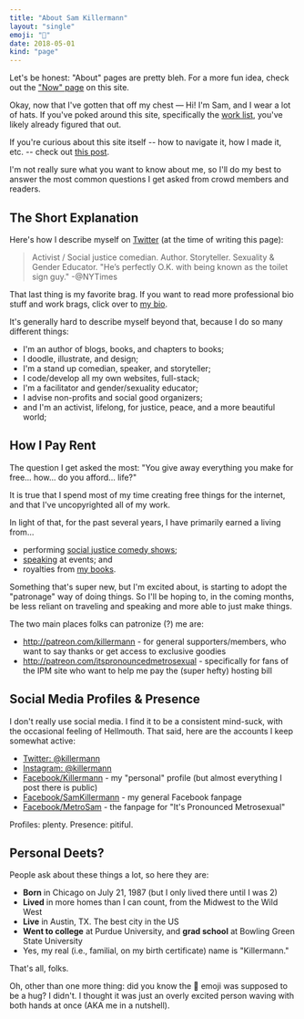```yaml
---
title: "About Sam Killermann"
layout: "single"
emoji: "🤗"
date: 2018-05-01
kind: "page"
---
```


Let's be honest: "About" pages are pretty bleh. For a more fun idea, check out the ["Now" page](../now/) on this site.

Okay, now that I've gotten that off my chest &mdash; Hi! I'm Sam, and I wear a lot of hats. If you've poked around this site, specifically the [work list](../work/), you've likely already figured that out.

If you're curious about this site itself -- how to navigate it, how I made it, etc. -- check out [this post](https://samuelkillermann.com/work/samuel-killermann-curriculum-vitae/).

I'm not really sure what you want to know about me, so I'll do my best to answer the most common questions I get asked from crowd members and readers.

## The Short Explanation

Here's how I describe myself on [Twitter](http://twitter.com/killermann) (at the time of writing this page):

> Activist / Social justice comedian. Author. Storyteller. Sexuality & Gender Educator. "He’s perfectly O.K. with being known as the toilet sign guy." -@NYTimes

That last thing is my favorite brag. If you want to read more professional bio stuff and work brags, click over to [my bio](../bio).

It's generally hard to describe myself beyond that, because I do so many different things:

- I'm an author of blogs, books, and chapters to books;
- I doodle, illustrate, and design;
- I'm a stand up comedian, speaker, and storyteller;
- I code/develop all my own websites, full-stack;
- I'm a facilitator and gender/sexuality educator;
- I advise non-profits and social good organizers;
- and I'm an activist, lifelong, for justice, peace, and a more beautiful world;

## How I Pay Rent

The question I get asked the most: "You give away everything you make for free... how... do you afford... life?"

It is true that I spend most of my time creating free things for the internet, and that I've uncopyrighted all of my work.

In light of that, for the past several years, I have primarily earned a living from...

- performing [social justice comedy shows](http://itspronouncedmetrosexual.com/campus-programs/);
- [speaking](http://samtalkto.us) at events; and
- royalties from [my books](https://www.amazon.com/Sam-Killermann/e/B00F9CIDGM).

Something that's super new, but I'm excited about, is starting to adopt the "patronage" way of doing things. So I'll be hoping to, in the coming months, be less reliant on traveling and speaking and more able to just make things.

The two main places folks can patronize (?) me are:

- http://patreon.com/killermann - for general supporters/members, who want to say thanks or get access to exclusive goodies
- http://patreon.com/itspronouncedmetrosexual - specifically for fans of the IPM site who want to help me pay the (super hefty) hosting bill

## Social Media Profiles &amp; Presence

I don't really use social media. I find it to be a consistent mind-suck, with the occasional feeling of Hellmouth. That said, here are the accounts I keep somewhat active:

- [Twitter: @killermann](http://twitter.com/killermann)
- [Instagram: @killermann](http://instagram.com/killermann)
- [Facebook/Killermann](http://facebook.com/killermann) - my "personal" profile (but almost everything I post there is public)
- [Facebook/SamKillermann](http://facebook.com/samkillermann) - my general Facebook fanpage
- [Facebook/MetroSam](http://facebook.com/metrosam) - the fanpage for "It's Pronounced Metrosexual"

Profiles: plenty. Presence: pitiful.

## Personal Deets?

People ask about these things a lot, so here they are:

- **Born** in Chicago on July 21, 1987 (but I only lived there until I was 2)
- **Lived** in more homes than I can count, from the Midwest to the Wild West
- **Live** in Austin, TX. The best city in the US
- **Went to college** at Purdue University, and **grad school** at Bowling Green State University
- Yes, my real (i.e., familial, on my birth certificate) name is "Killermann."

That's all, folks.

Oh, other than one more thing: did you know the 🤗 emoji was supposed to be a hug? I didn't. I thought it was just an overly excited person waving with both hands at once (AKA me in a nutshell).
